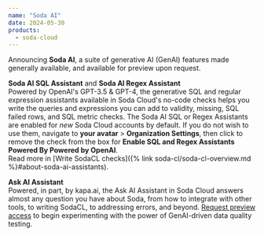 ```yaml
---
name: "Soda AI"
date: 2024-05-30
products:
  - soda-cloud
---
```


Announcing **Soda AI**, a suite of generative AI (GenAI) features made generally available, and available for preview upon request.

**Soda AI SQL Assistant** and **Soda AI Regex Assistant**  <br />
Powered by OpenAI's GPT-3.5 & GPT-4, the generative SQL and regular expression assistants available in Soda Cloud's no-code checks helps you write the queries and expressions you can add to validity, missing, SQL failed rows, and SQL metric checks. The Soda AI SQL or Regex Assistants are enabled for *new* Soda Cloud accounts by default. If you do not wish to use them, navigate to **your avatar** > **Organization Settings**, then click to remove the check from the box for **Enable SQL and Regex Assistants Powered By Powered by OpenAI**. <br />
Read more in [Write SodaCL checks]({% link soda-cl/soda-cl-overview.md %}#about-soda-ai-assistants).

**Ask AI Assistant** <br />
Powered, in part, by kapa.ai, the Ask AI Assistant in Soda Cloud answers almost any question you have about Soda, from how to integrate with other tools, to writing SodaCL, to addressing errors, and beyond. <a href="https://go.soda.io/join-soda-ai-preview" target="_blank">Request preview access</a> to begin experimenting with the power of GenAI-driven data quality testing. 

